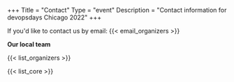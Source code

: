 +++
Title = "Contact"
Type = "event"
Description = "Contact information for devopsdays Chicago 2022"
+++

If you'd like to contact us by email: {{< email_organizers >}}

**Our local team**

{{< list_organizers >}}


{{< list_core >}}

